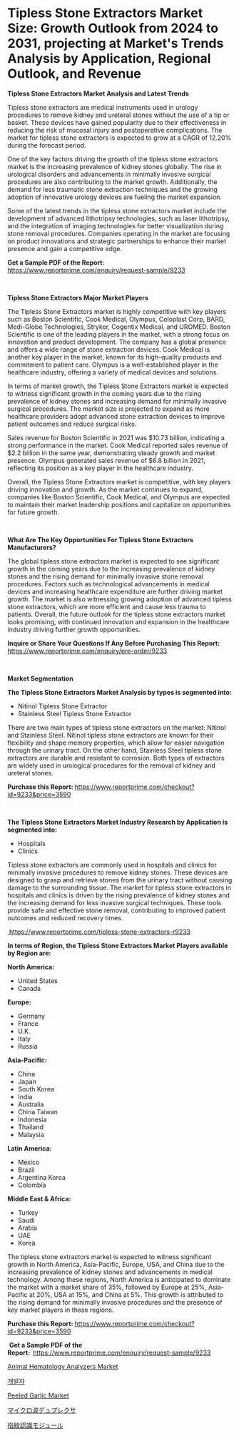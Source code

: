 <p><h1>Tipless Stone Extractors Market Size: Growth Outlook from 2024 to 2031, projecting at Market's Trends Analysis by Application, Regional Outlook, and Revenue</h1></p><p><strong>Tipless Stone Extractors Market Analysis and Latest Trends</strong></p>
<p><p>Tipless stone extractors are medical instruments used in urology procedures to remove kidney and ureteral stones without the use of a tip or basket. These devices have gained popularity due to their effectiveness in reducing the risk of mucosal injury and postoperative complications. The market for tipless stone extractors is expected to grow at a CAGR of 12.20% during the forecast period. </p><p>One of the key factors driving the growth of the tipless stone extractors market is the increasing prevalence of kidney stones globally. The rise in urological disorders and advancements in minimally invasive surgical procedures are also contributing to the market growth. Additionally, the demand for less traumatic stone extraction techniques and the growing adoption of innovative urology devices are fueling the market expansion.</p><p>Some of the latest trends in the tipless stone extractors market include the development of advanced lithotripsy technologies, such as laser lithotripsy, and the integration of imaging technologies for better visualization during stone removal procedures. Companies operating in the market are focusing on product innovations and strategic partnerships to enhance their market presence and gain a competitive edge.</p></p>
<p><strong>Get a Sample PDF of the Report:&nbsp;</strong> <a href="https://www.reportprime.com/enquiry/request-sample/9233">https://www.reportprime.com/enquiry/request-sample/9233</a></p>
<p>&nbsp;</p>
<p><strong>Tipless Stone Extractors Major Market Players</strong></p>
<p><p>The Tipless Stone Extractors market is highly competitive with key players such as Boston Scientific, Cook Medical, Olympus, Coloplast Corp, BARD, Medi-Globe Technologies, Stryker, Cogentix Medical, and UROMED. Boston Scientific is one of the leading players in the market, with a strong focus on innovation and product development. The company has a global presence and offers a wide range of stone extraction devices. Cook Medical is another key player in the market, known for its high-quality products and commitment to patient care. Olympus is a well-established player in the healthcare industry, offering a variety of medical devices and solutions.</p><p>In terms of market growth, the Tipless Stone Extractors market is expected to witness significant growth in the coming years due to the rising prevalence of kidney stones and increasing demand for minimally invasive surgical procedures. The market size is projected to expand as more healthcare providers adopt advanced stone extraction devices to improve patient outcomes and reduce surgical risks.</p><p>Sales revenue for Boston Scientific in 2021 was $10.73 billion, indicating a strong performance in the market. Cook Medical reported sales revenue of $2.2 billion in the same year, demonstrating steady growth and market presence. Olympus generated sales revenue of $6.8 billion in 2021, reflecting its position as a key player in the healthcare industry.</p><p>Overall, the Tipless Stone Extractors market is competitive, with key players driving innovation and growth. As the market continues to expand, companies like Boston Scientific, Cook Medical, and Olympus are expected to maintain their market leadership positions and capitalize on opportunities for future growth.</p></p>
<p>&nbsp;</p>
<p><strong>What Are The Key Opportunities For Tipless Stone Extractors Manufacturers?</strong></p>
<p><p>The global tipless stone extractors market is expected to see significant growth in the coming years due to the increasing prevalence of kidney stones and the rising demand for minimally invasive stone removal procedures. Factors such as technological advancements in medical devices and increasing healthcare expenditure are further driving market growth. The market is also witnessing growing adoption of advanced tipless stone extractors, which are more efficient and cause less trauma to patients. Overall, the future outlook for the tipless stone extractors market looks promising, with continued innovation and expansion in the healthcare industry driving further growth opportunities.</p></p>
<p><strong>Inquire or Share Your Questions If Any Before Purchasing This Report:</strong> <a href="https://www.reportprime.com/enquiry/pre-order/9233">https://www.reportprime.com/enquiry/pre-order/9233</a></p>
<p>&nbsp;</p>
<p><strong>Market Segmentation</strong></p>
<p><strong>The Tipless Stone Extractors Market Analysis by types is segmented into:</strong></p>
<p><ul><li>Nitinol Tipless Stone Extractor</li><li>Stainless Steel Tipless Stone Extractor</li></ul></p>
<p><p>There are two main types of tipless stone extractors on the market: Nitinol and Stainless Steel. Nitinol tipless stone extractors are known for their flexibility and shape memory properties, which allow for easier navigation through the urinary tract. On the other hand, Stainless Steel tipless stone extractors are durable and resistant to corrosion. Both types of extractors are widely used in urological procedures for the removal of kidney and ureteral stones.</p></p>
<p><strong>Purchase this Report:&nbsp;</strong><a href="https://www.reportprime.com/checkout?id=9233&price=3590">https://www.reportprime.com/checkout?id=9233&price=3590</a></p>
<p>&nbsp;</p>
<p><strong>The Tipless Stone Extractors Market Industry Research by Application is segmented into:</strong></p>
<p><ul><li>Hospitals</li><li>Clinics</li></ul></p>
<p><p>Tipless stone extractors are commonly used in hospitals and clinics for minimally invasive procedures to remove kidney stones. These devices are designed to grasp and retrieve stones from the urinary tract without causing damage to the surrounding tissue. The market for tipless stone extractors in hospitals and clinics is driven by the rising prevalence of kidney stones and the increasing demand for less invasive surgical techniques. These tools provide safe and effective stone removal, contributing to improved patient outcomes and reduced recovery times.</p></p>
<p><a href="https://www.reportprime.com/tipless-stone-extractors-r9233">&nbsp;https://www.reportprime.com/tipless-stone-extractors-r9233</a></p>
<p><strong>In terms of Region, the Tipless Stone Extractors Market Players available by Region are:</strong></p>
<p>
    <p> <strong> North America: </strong>
        <ul>
            <li>United States</li>
            <li>Canada</li>
        </ul>
        </p> 
    <p> <strong> Europe: </strong>
        <ul>
            <li>Germany</li>
            <li>France</li>
            <li>U.K.</li>
            <li>Italy</li>
            <li>Russia</li>
        </ul>
        </p> 
    <p> <strong> Asia-Pacific: </strong>
        <ul>
            <li>China</li>
            <li>Japan</li>
            <li>South Korea</li>
            <li>India</li>
            <li>Australia</li>
            <li>China Taiwan</li>
            <li>Indonesia</li>
            <li>Thailand</li>
            <li>Malaysia</li>
        </ul>
        </p> 
    <p> <strong> Latin America: </strong>
        <ul>
            <li>Mexico</li>
            <li>Brazil</li>
            <li>Argentina Korea</li>
            <li>Colombia</li>
        </ul>
        </p> 
    <p> <strong> Middle East & Africa: </strong>
        <ul>
            <li>Turkey</li>
            <li>Saudi</li>
            <li>Arabia</li>
            <li>UAE</li>
            <li>Korea</li>
        </ul>
    </p>
    </p>
<p><p>The tipless stone extractors market is expected to witness significant growth in North America, Asia-Pacific, Europe, USA, and China due to the increasing prevalence of kidney stones and advancements in medical technology. Among these regions, North America is anticipated to dominate the market with a market share of 35%, followed by Europe at 25%, Asia-Pacific at 20%, USA at 15%, and China at 5%. This growth is attributed to the rising demand for minimally invasive procedures and the presence of key market players in these regions.</p></p>
<p><strong>Purchase this Report: </strong><a href="https://www.reportprime.com/checkout?id=9233&price=3590">https://www.reportprime.com/checkout?id=9233&price=3590</a></p>
<p>&nbsp;<strong>Get a Sample PDF of the Report:&nbsp;&nbsp;</strong><a href="https://www.reportprime.com/enquiry/request-sample/9233">https://www.reportprime.com/enquiry/request-sample/9233</a></p>
<p><strong></strong></p>
<p><p><a href="https://github.com/Sherrillcrooksxa8i18ucf2m/Market-Research-Report-List-2/blob/main/animal-hematology-analyzers-market.md">Animal Hematology Analyzers Market</a></p><p><a href="https://github.com/kein8762/Market-Research-Report-List-1/blob/main/418513073691.md">개발자</a></p><p><a href="https://issuu.com/reportprime-2/docs/peeled-garlic-market-size-2030.pptx">Peeled Garlic Market</a></p><p><a href="https://github.com/JacksonWiza1924/Market-Research-Report-List-1/blob/main/298814678167.md">マイクロ波デュプレクサ</a></p><p><a href="https://github.com/hwbcz413288296/Market-Research-Report-List-2/blob/main/453463278166.md">指紋認識モジュール</a></p></p>